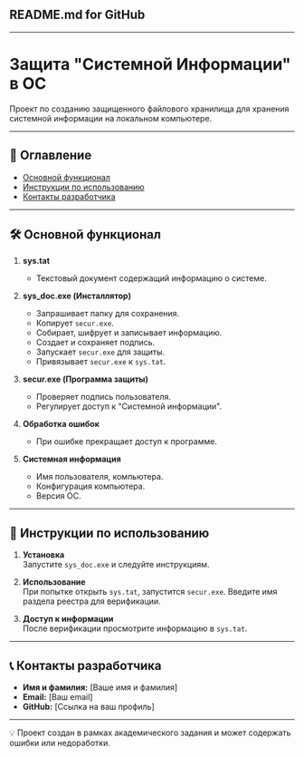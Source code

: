 ## README.md for GitHub

---

# **Защита "Системной Информации" в ОС**

Проект по созданию защищенного файлового хранилища для хранения системной информации на локальном компьютере.

---

## 📌 Оглавление

- [Основной функционал](#основной-функционал)
- [Инструкции по использованию](#инструкции-по-использованию)
- [Контакты разработчика](#контакты-разработчика)

---

## 🛠 Основной функционал

1. **sys.tat**  
    - Текстовый документ содержащий информацию о системе.

2. **sys_doc.exe (Инсталлятор)**  
    - Запрашивает папку для сохранения.
    - Копирует `secur.exe`.
    - Собирает, шифрует и записывает информацию.
    - Создает и сохраняет подпись.
    - Запускает `secur.exe` для защиты.
    - Привязывает `secur.exe` к `sys.tat`.

3. **secur.exe (Программа защиты)**  
    - Проверяет подпись пользователя.
    - Регулирует доступ к "Системной информации".

4. **Обработка ошибок**  
    - При ошибке прекращает доступ к программе.

5. **Системная информация**  
    - Имя пользователя, компьютера.
    - Конфигурация компьютера.
    - Версия ОС.

---

## 📖 Инструкции по использованию

1. **Установка**  
Запустите `sys_doc.exe` и следуйте инструкциям.

2. **Использование**  
При попытке открыть `sys.tat`, запустится `secur.exe`. Введите имя раздела реестра для верификации.

3. **Доступ к информации**  
После верификации просмотрите информацию в `sys.tat`.

---

## 📞 Контакты разработчика

- **Имя и фамилия:** [Ваше имя и фамилия]
- **Email:** [Ваш email]
- **GitHub:** [Ссылка на ваш профиль]

---

💡 Проект создан в рамках академического задания и может содержать ошибки или недоработки.
